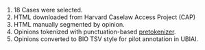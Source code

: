 1. 18 Cases were selected.
1. HTML downloaded from Harvard Caselaw Access Project (CAP)
1. HTML manually segmented by opinion.
1. Opinions tokenized with punctuation-based [pretokenizer](https://huggingface.co/docs/tokenizers/api/pre-tokenizers).
1. Opinions converted to BIO TSV style for pilot annotation in UBIAI.

